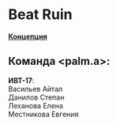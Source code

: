 # Beat Ruin

[**Концепция**](https://drive.google.com/file/d/1K369a1_W55dCAUk7OgOjVFtkafpzTXT_/view?usp=sharing)


## Команда <palm.a>:

**ИВТ-17**:
<br>Васильев Айтал
<br>Данилов Степан
<br>Леханова Елена
<br>Местникова Евгения

